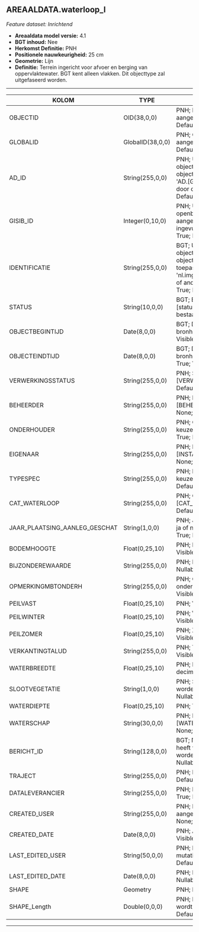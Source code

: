 ## AREAALDATA.waterloop_l

*Feature dataset: Inrichtend*


* __Areaaldata model versie:__ 4.1
* __BGT inhoud:__ Nee
* __Herkomst Definitie:__ PNH
* __Positionele nauwkeurigheid:__ 25 cm
* __Geometrie:__ Lijn
* __Definitie:__ Terrein ingericht voor afvoer en berging van oppervlaktewater. BGT kent alleen vlakken. Dit objecttype zal uitgefaseerd worden.

***

|KOLOM                               |TYPE          	       |DEFINITIE|
|------                              |----          	       |-----    |
|OBJECTID                            |OID(38,0,0)              |PNH; Intern ArcGIS Identificatienummer, aangemaakt door ArcGIS; Nullable: False; Default: None; Visible:Yes|
|GLOBALID                            |GlobalID(38,0,0)         |PNH; Global Unique Identifier,  aangemaakt door ArcGIS; Nullable: False; Default: None; Visible:Yes|
|AD_ID                               |String(255,0,0)          |PNH; Uniek identificatienummer voor het object dat onveranderlijk is zolang het object bestaat in Areaaldata: in format 'AD.[GUID]'. Dit moet worden ingevuld door de aannemer; Nullable: False; Default: None; Visible:Yes|
|GISIB_ID                            |Integer(0,10,0)          |PNH; Uniek Identificatienummer beheer openbare ruimte (GISIB), wordt aangemaakt in GISIB en mag niet worden ingevuld door de aannemer; Nullable: True; Default: None; Visible:No|
|IDENTIFICATIE                       |String(255,0,0)          |BGT; Uniek identificatienummer voor het object dat onveranderlijk is zolang het object bestaat: bevat indien van toepassing BGT/IMKL ID in format 'nl.imgeo/imkl.bronhouderscode.LokaalID' of anders: '00000'.LokaalID; Nullable: True; Default: None; Visible:No|
|STATUS                              |String(10,0,0)           |BGT; BGT status van het object; keuzelijst [status]; Nullable: False; Default: bestaand; Visible:No|
|OBJECTBEGINTIJD                     |Date(8,0,0)              |BGT; Datum waarop het object bij de bronhouder is ontstaan; Nullable: False; Visible:Yes|
|OBJECTEINDTIJD                      |Date(8,0,0)              |BGT; Datum waarop het object bij de bronhouder niet meer geldig is; Nullable: True; Visible:Yes|
|VERWERKINGSSTATUS                   |String(255,0,0)          |PNH; Status van de gegevens; keuzelijst [VERWERKINGSSTATUS]; Nullable: False; Default: Nieuw; Visible:Yes|
|BEHEERDER                           |String(255,0,0)          |PNH; Beheerder van het object; keuzelijst [BEHEERDER]; Nullable: True; Default: None; Visible:Yes|
|ONDERHOUDER                         |String(255,0,0)          |PNH; Onderhouder van het object; keuzelijst [ONDERHOUDER]; Nullable: True; Default: None; Visible:No|
|EIGENAAR                            |String(255,0,0)          |PNH; Eigenaar van het object; keuzelijst [INSTANTIE]; Nullable: True; Default: None; Visible:No|
|TYPESPEC                            |String(255,0,0)          |PNH; Nadere typering van het object; keuzelijst [typeSpecWTL]; Nullable: True; Default: None; Visible:Yes|
|CAT_WATERLOOP                       |String(255,0,0)          |PNH; Categorie waterloop; keuzelijst [CAT_WATERLOOP]; Nullable: True; Default: None; Visible:Yes|
|JAAR_PLAATSING_AANLEG_GESCHAT       |String(1,0,0)            |PNH; Jaar plaatsing of aanleg is geschat: ja of nee; keuzelijst [jaNee]; Nullable: True; Default: N; Visible:No|
|BODEMHOOGTE                         |Float(0,25,10)           |PNH; Hoogte t.o.v. NAP; Nullable: True; Visible:Yes|
|BIJZONDEREWAARDE                    |String(255,0,0)          |PNH; Indicatie van bijzondere waarde; Nullable: True; Default: None; Visible:No|
|OPMERKINGMBTONDERH                  |String(255,0,0)          |PNH; Opmerking met betrekking tot het onderhoud; Nullable: True; Default: None; Visible:No|
|PEILVAST                            |Float(0,25,10)           |PNH; Vaste peil; Nullable: True; Visible:No|
|PEILWINTER                          |Float(0,25,10)           |PNH; Winter peil; Nullable: True; Visible:No|
|PEILZOMER                           |Float(0,25,10)           |PNH; Zomer peil; Nullable: True; Visible:No|
|VERKANTINGTALUD                     |String(255,0,0)          |PNH; TODO; Nullable: True; Default: None; Visible:No|
|WATERBREEDTE                        |Float(0,25,10)           |PNH; Breedte Natte profiel in meters (2 decimalen); Nullable: True; Visible:No|
|SLOOTVEGETATIE                      |String(1,0,0)            |PNH; Slootvegetatie dient verwerkt te worden: Ja/Nee; keuzelijst [jaNee]; Nullable: True; Default: N; Visible:No|
|WATERDIEPTE                         |Float(0,25,10)           |PNH; TODO; Nullable: True; Visible:Yes|
|WATERSCHAP                          |String(30,0,0)           |PNH; Naam Waterschap; keuzelijst [WATERSCHAP]; Nullable: True; Default: None; Visible:No|
|BERICHT_ID                          |String(128,0,0)          |BGT; Nummer van het bericht dat PNH heeft verzonden naar LV. Dit mag niet worden ingevuld door de aannemer; Nullable: True; Default: None; Visible:No|
|TRAJECT                             |String(255,0,0)          |PNH; FK naar traject_v; Nullable: True; Default: None; Visible:Yes|
|DATALEVERANCIER                     |String(255,0,0)          |PNH; Leverancier van de data; Nullable: True; Default: None; Visible:No|
|CREATED_USER                        |String(255,0,0)          |PNH; Naam van gebruiker die de rij heeft aangemaakt; Nullable: True; Default: None; Visible:No|
|CREATED_DATE                        |Date(8,0,0)              |PNH; Aanmaakdatum; Nullable: True; Visible:No|
|LAST_EDITED_USER                    |String(50,0,0)           |PNH; Naam van gebruiker die de laatste mutatie heeft doorgevoerd; Nullable: True; Default: None; Visible:No|
|LAST_EDITED_DATE                    |Date(8,0,0)              |PNH; Datum van de laatste mutatie; Nullable: True; Visible:No|
|SHAPE                               |Geometry                 |PNH; Lijn; Visible:Yes|
|SHAPE_Length                        |Double(0,0,0)            |PNH; Lengte in meters, 5 decimalen. Dit wordt automatisch gevuld; Nullable: False; Default: None; Visible:Yes|



***
